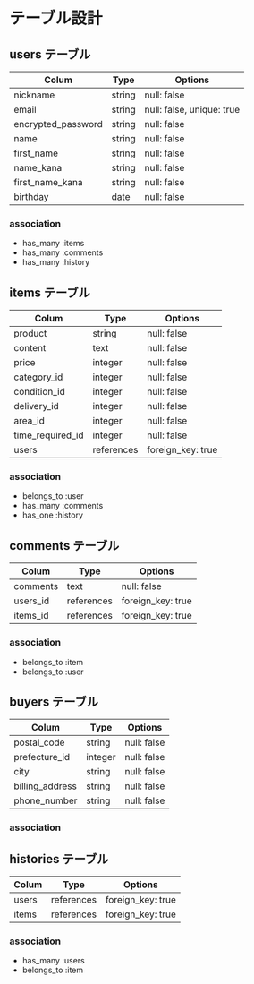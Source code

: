 # テーブル設計

## users テーブル

| Colum              | Type   | Options                   |
| ------------------ | ------ | ------------------------- |
| nickname           | string | null: false               |
| email              | string | null: false, unique: true |
| encrypted_password | string | null: false               |
| name               | string | null: false               |
| first_name         | string | null: false               |
| name_kana          | string | null: false               |
| first_name_kana    | string | null: false               |
| birthday           | date   | null: false               |

### association

- has_many :items
- has_many :comments
- has_many :history


## items テーブル

| Colum            | Type       | Options           |
| ---------------- | ---------- | ----------------- |
| product          | string     | null: false       |
| content          | text       | null: false       |
| price            | integer    | null: false       |
| category_id      | integer    | null: false       |
| condition_id     | integer    | null: false       |
| delivery_id      | integer    | null: false       |
| area_id          | integer    | null: false       |
| time_required_id | integer    | null: false       |
| users            | references | foreign_key: true |

### association

- belongs_to :user
- has_many :comments
- has_one :history


## comments テーブル

| Colum    | Type       | Options           |
| -------- | ---------- | ----------------- |
| comments | text       | null: false       |
| users_id | references | foreign_key: true |
| items_id | references | foreign_key: true |

### association

- belongs_to :item
- belongs_to :user


## buyers テーブル

| Colum           | Type    | Options     |
| --------------- | ------- | ----------- |
| postal_code     | string  | null: false |
| prefecture_id   | integer | null: false |
| city            | string  | null: false |
| billing_address | string  | null: false |
| phone_number    | string  | null: false |


### association




## histories テーブル

| Colum | Type       | Options           |
| ----- | ---------- | ----------------- |
| users | references | foreign_key: true |
| items | references | foreign_key: true |

### association

- has_many :users
- belongs_to :item